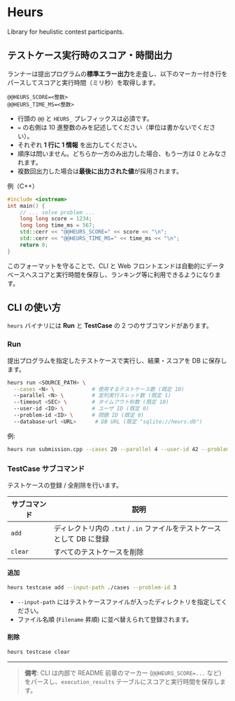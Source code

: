 # Heurs

Library for heulistic contest participants.

## テストケース実行時のスコア・時間出力

ランナーは提出プログラムの**標準エラー出力**を走査し、以下のマーカー付き行をパースしてスコアと実行時間（ミリ秒）を取得します。

```
@@HEURS_SCORE=<整数>
@@HEURS_TIME_MS=<整数>
```

* 行頭の `@@` と `HEURS_` プレフィックスは必須です。  
* `=` の右側は 10 進整数のみを記述してください（単位は書かないでください）。  
* それぞれ **1 行に 1 情報** を出力してください。  
* 順序は問いません。どちらか一方のみ出力した場合、もう一方は 0 とみなされます。  
* 複数回出力した場合は**最後に出力された値**が採用されます。

例（C++）

```cpp
#include <iostream>
int main() {
    // ... solve problem ...
    long long score = 1234;
    long long time_ms = 567;
    std::cerr << "@@HEURS_SCORE=" << score << "\n";
    std::cerr << "@@HEURS_TIME_MS=" << time_ms << "\n";
    return 0;
}
```

このフォーマットを守ることで、CLI と Web フロントエンドは自動的にデータベースへスコアと実行時間を保存し、ランキング等に利用できるようになります。 

## CLI の使い方

`heurs` バイナリには **Run** と **TestCase** の 2 つのサブコマンドがあります。

### Run
提出プログラムを指定したテストケースで実行し、結果・スコアを DB に保存します。

```bash
heurs run <SOURCE_PATH> \
  --cases <N> \            # 使用するテストケース数 (既定 10)
  --parallel <N> \         # 並列実行スレッド数 (既定 1)
  --timeout <SEC> \        # タイムアウト秒数 (既定 10)
  --user-id <ID> \         # ユーザ ID (既定 0)
  --problem-id <ID> \      # 問題 ID (既定 0)
  --database-url <URL>      # DB URL (既定 "sqlite://heurs.db")
```

例:

```bash
heurs run submission.cpp --cases 20 --parallel 4 --user-id 42 --problem-id 3
```

### TestCase サブコマンド
テストケースの登録 / 全削除を行います。

| サブコマンド | 説明 |
|--------------|------|
| `add`   | ディレクトリ内の `.txt` / `.in` ファイルをテストケースとして DB に登録 |
| `clear` | すべてのテストケースを削除 |

#### 追加
```bash
heurs testcase add --input-path ./cases --problem-id 3
```
* `--input-path` にはテストケースファイルが入ったディレクトリを指定してください。
* ファイル名順 (`Filename` 昇順) に並べ替えられて登録されます。

#### 削除
```bash
heurs testcase clear
```

---

> **備考**: CLI は内部で README 前章のマーカー (`@@HEURS_SCORE=...` など) をパースし、`execution_results` テーブルにスコアと実行時間を保存します。 